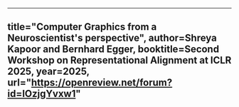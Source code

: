 --------------
title="Computer Graphics from a Neuroscientist's perspective",
author=Shreya Kapoor and Bernhard Egger,
booktitle=Second Workshop on Representational Alignment at ICLR 2025,
year=2025,
url="https://openreview.net/forum?id=IOzjgYvxw1"
--------------
